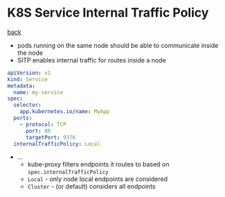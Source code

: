 # K8S Service Internal Traffic Policy

[back](README#dns)

- pods running on the same node should be able to communicate inside the node
- SITP enables internal traffic for routes inside a node

```yaml
apiVersion: v1
kind: Service
metadata:
  name: my-service
spec:
  selector:
    app.kubernetes.io/name: MyApp
  ports:
    - protocol: TCP
      port: 80
      targetPort: 9376
  internalTrafficPolicy: Local
```

- ...
  - kube-proxy filters endpoints it routes to based on `spec.internalTrafficPolicy`
  - `Local` - only node local endpoints are considered
  - `Cluster` - (or default) considers all endpoints
